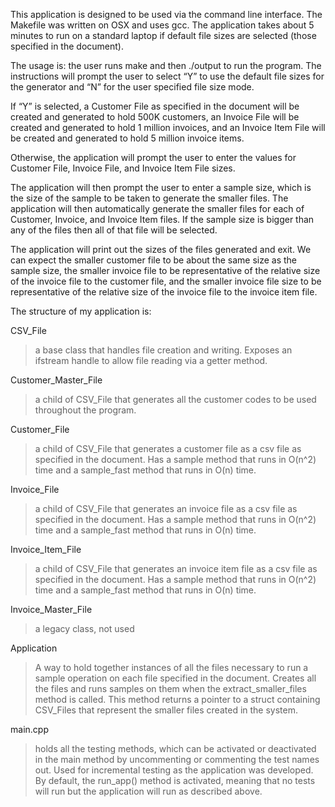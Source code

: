 This application is designed to be used via the command line interface. The Makefile was written on OSX and uses gcc. The application takes about 5 minutes to run on a standard laptop if default file sizes are selected (those specified in the document).

The usage is: the user runs make and then ./output to run the program. The instructions will prompt the user to select “Y” to use the default file sizes for the generator and “N” for the user specified file size mode.

If “Y” is selected, a Customer File as specified in the document will be created and generated to hold 500K customers, an Invoice File will be created and generated to hold 1 million invoices, and an Invoice Item File will be created and generated to hold 5 million invoice items. 

Otherwise, the application will prompt the user to enter the values for Customer File, Invoice File, and Invoice Item File sizes.

The application will then prompt the user to enter a sample size, which is the size of the sample to be taken to generate the smaller files. The application will then automatically generate the smaller files for each of Customer, Invoice, and Invoice Item files. If the sample size is bigger than any of the files then all of that file will be selected.

The application will print out the sizes of the files generated and exit. We can expect the smaller customer file to be about the same size as the sample size, the smaller invoice file to be representative of the relative size of the invoice file to the customer file, and the smaller invoice file size to be representative of the relative size of the invoice file to the invoice item file.

The structure of my application is:

CSV_File
>a base class that handles file creation and writing. Exposes an ifstream handle to allow file reading via a getter method.

Customer_Master_File
>a child of CSV_File that generates all the customer codes to be used throughout the program.

Customer_File
>a child of CSV_File that generates a customer file as a csv file as specified in the document. Has a sample method that runs in O(n^2) time and a sample_fast method that runs in O(n) time.

Invoice_File
>a child of CSV_File that generates an invoice file as a csv file as specified in the document. Has a sample method that runs in O(n^2) time and a sample_fast method that runs in O(n) time.

Invoice_Item_File
>a child of CSV_File that generates an invoice item file as a csv file as specified in the document. Has a sample method that runs in O(n^2) time and a sample_fast method that runs in O(n) time.

Invoice_Master_File
>a legacy class, not used

Application
>A way to hold together instances of all the files necessary to run a sample operation on each file specified in the document. Creates all the files and runs samples on them when the extract_smaller_files method is called. This method returns a pointer to a struct containing CSV_Files that represent the smaller files created in the system.

main.cpp
>holds all the testing methods, which can be activated or deactivated in the main method by uncommenting or commenting the test names out. Used for incremental testing as the application was developed. By default, the run_app() method is activated, meaning that no tests will run but the application will run as described above.
